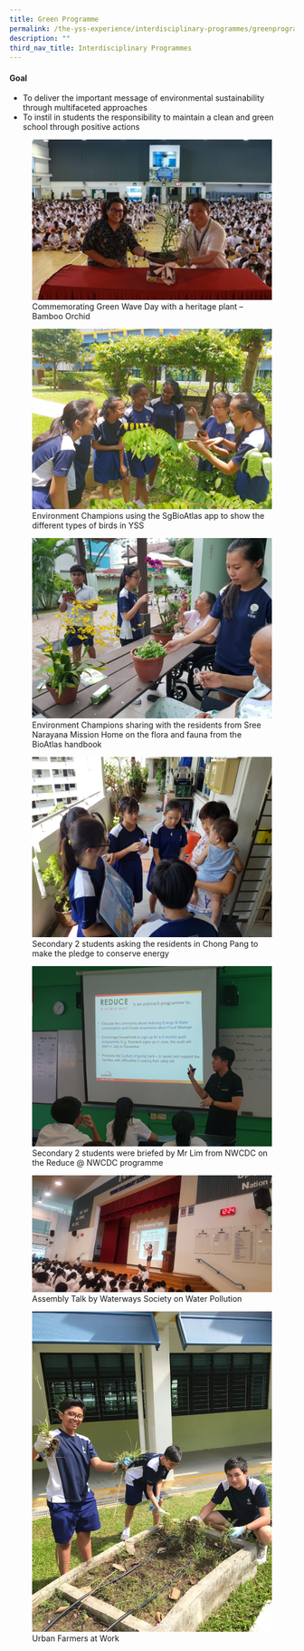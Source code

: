 ```yaml
---
title: Green Programme
permalink: /the-yss-experience/interdisciplinary-programmes/greenprogramme/
description: ""
third_nav_title: Interdisciplinary Programmes
---
```

#### Goal

*   To deliver the important message of environmental sustainability through multifaceted approaches
*   To instil in students the responsibility to maintain a clean and green school through positive actions


<figure><img src="/images/IP/Green-Programme-Photo-1-reduced.jpg"><figcaption>Commemorating Green Wave Day with a heritage plant – Bamboo Orchid</figcaption></figure>

<figure><img src="/images/IP/Green-Programme-Photo-3-reduced.jpg"><figcaption>Environment Champions using the SgBioAtlas app to show the different types of birds in YSS</figcaption></figure>

<figure><img src="/images/IP/Green-Programme-Photo-4.jpeg"><figcaption>Environment Champions sharing with the residents from Sree Narayana Mission Home on the flora and fauna from the BioAtlas handbook</figcaption></figure>

<figure><img src="/images/IP/Green-Programme-Photo-5.jpg"><figcaption>Secondary 2 students asking the residents in Chong Pang to make the pledge to conserve energy</figcaption></figure>

<figure><img src="/images/IP/Green-Programme-Photo-6-reduced.jpg"><figcaption>Secondary 2 students were briefed by Mr Lim from NWCDC on the Reduce @ NWCDC programme</figcaption></figure>

<figure><img src="/images/IP/Green-Programme-Photo-2-reduced.jpg"><figcaption>Assembly Talk by Waterways Society on Water Pollution</figcaption></figure>

<figure><img src="/images/IP/Green-Programme-Photo-7.jpeg"><figcaption>Urban Farmers at Work</figcaption></figure>
